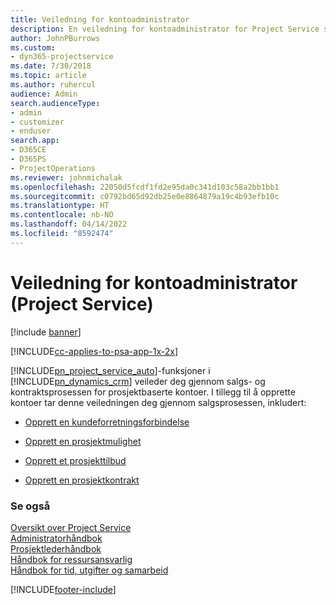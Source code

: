 ```yaml
---
title: Veiledning for kontoadministrator
description: En veiledning for kontoadministrator for Project Service som veileder deg gjennom salgs- og kontraktsprosessen for prosjektbaserte kontoer
author: JohnPBurrows
ms.custom:
- dyn365-projectservice
ms.date: 7/30/2018
ms.topic: article
ms.author: ruhercul
audience: Admin
search.audienceType:
- admin
- customizer
- enduser
search.app:
- D365CE
- D365PS
- ProjectOperations
ms.reviewer: johnmichalak
ms.openlocfilehash: 22050d5fcdf1fd2e95da0c341d103c58a2bb1bb1
ms.sourcegitcommit: c0792bd65d92db25e0e8864879a19c4b93efb10c
ms.translationtype: HT
ms.contentlocale: nb-NO
ms.lasthandoff: 04/14/2022
ms.locfileid: "8592474"
---
```

# <a name="account-manager-guide-project-service"></a>Veiledning for kontoadministrator (Project Service)

[!include [banner](../includes/psa-now-project-operations.md)]

[!INCLUDE[cc-applies-to-psa-app-1x-2x](../includes/cc-applies-to-psa-app-1x-2x.md)]

[!INCLUDE[pn_project_service_auto](../includes/pn-project-service-auto.md)]-funksjoner i [!INCLUDE[pn_dynamics_crm](../includes/pn-dynamics-crm.md)] veileder deg gjennom salgs- og kontraktsprosessen for prosjektbaserte kontoer. I tillegg til å opprette kontoer tar denne veiledningen deg gjennom salgsprosessen, inkludert:  
  
-   [Opprett en kundeforretningsforbindelse](../psa/create-customer-account.md)  
  
-   [Opprett en prosjektmulighet](../psa/create-project-opportunity.md)  
  
-   [Opprett et prosjekttilbud](../psa/create-project-quote.md)  
  
-   [Opprett en prosjektkontrakt](../psa/create-project-contract.md)  
  
  
### <a name="see-also"></a>Se også  
 [Oversikt over Project Service](../psa/overview.md)   
 [Administratorhåndbok](../psa/admin-guide.md)   
 [Prosjektlederhåndbok](../psa/project-manager-guide.md)   
 [Håndbok for ressursansvarlig](../psa/resource-manager-guide.md)   
 [Håndbok for tid, utgifter og samarbeid](../psa/time-expense-collaboration-guide.md)


[!INCLUDE[footer-include](../includes/footer-banner.md)]
